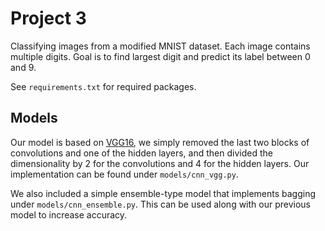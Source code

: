 # Project 3

Classifying images from a modified MNIST dataset. Each image contains multiple digits.
Goal is to find largest digit and predict its label between 0 and 9.

See `requirements.txt` for required packages.

## Models

Our model is based on [VGG16](https://arxiv.org/abs/1409.1556), we simply removed the last two blocks of convolutions and one of the hidden layers, and then divided the dimensionality by 2 for the convolutions and 4 for the hidden layers. Our implementation can be found under `models/cnn_vgg.py`.

We also included a simple ensemble-type model that implements bagging under `models/cnn_ensemble.py`. This can be used along with our previous model to increase accuracy.
